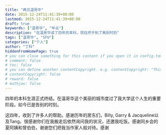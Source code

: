 ```yaml
---
title: "再见温哥华"
date: 2015-12-24T11:41:39+08:00
lastmod: 2015-12-24T11:41:39+08:00
draft: true
keywords: ["温哥华", "毕业"]
description: "在温哥华读了四年的本科，现在终于到了离别时刻"
tags: ["温哥华", "SFU"]
categories: ["个人"]
author: "丁科"
hiddenFromHomePage: true
# you can close something for this content if you open it in config.toml.
# comment: false
# toc: false
# you can define another contentCopyright. e.g. contentCopyright: "This is an another copyright."
# contentCopyright: false
# reward: false
# mathjax: false
---
```


四年的本科生涯正式终结。在温哥华这个美丽的城市度过了我大学这个人生的重要阶段。如今已是告别的时刻。

<!--more-->

这四年，收到了许多人的帮助。感谢历年的房东们，Billy, Garry & Jacqueline以及Tang。很感谢你们在我搬走后依然询问我的状况，还邀我吃饭。感谢同乡会的夏阿姨和曾伯伯，谢谢您们把我当作家人般对待。感谢
